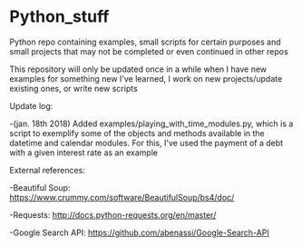 # Python_stuff
Python repo containing examples, small scripts for certain purposes and small projects that may not be completed or even continued in other repos

This repository will only be updated once in a while when I have new examples for something new I've learned, I work on new projects/update existing ones, or write new scripts

Update log:

-(jan. 18th 2018) Added examples/playing_with_time_modules.py, which is a script to exemplify some of the objects and methods available in the datetime and calendar modules. For this, I've used the payment of a debt with a given interest rate as an example

External references:

-Beautiful Soup: https://www.crummy.com/software/BeautifulSoup/bs4/doc/

-Requests: http://docs.python-requests.org/en/master/

-Google Search API: https://github.com/abenassi/Google-Search-API
